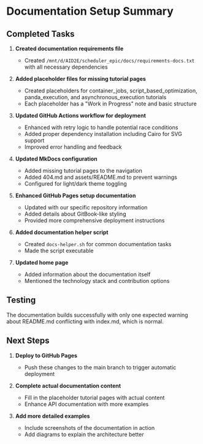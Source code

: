 # Documentation Setup Summary

## Completed Tasks

1. **Created documentation requirements file**
   - Created `/mnt/d/AID2E/scheduler_epic/docs/requirements-docs.txt` with all necessary dependencies

2. **Added placeholder files for missing tutorial pages**
   - Created placeholders for container_jobs, script_based_optimization, panda_execution, and asynchronous_execution tutorials
   - Each placeholder has a "Work in Progress" note and basic structure

3. **Updated GitHub Actions workflow for deployment**
   - Enhanced with retry logic to handle potential race conditions
   - Added proper dependency installation including Cairo for SVG support
   - Improved error handling and feedback

4. **Updated MkDocs configuration**
   - Added missing tutorial pages to the navigation
   - Added 404.md and assets/README.md to prevent warnings
   - Configured for light/dark theme toggling

5. **Enhanced GitHub Pages setup documentation**
   - Updated with our specific repository information
   - Added details about GitBook-like styling
   - Provided more comprehensive deployment instructions

6. **Added documentation helper script**
   - Created `docs-helper.sh` for common documentation tasks
   - Made the script executable

7. **Updated home page**
   - Added information about the documentation itself
   - Mentioned the technology stack and contribution options

## Testing

The documentation builds successfully with only one expected warning about README.md conflicting with index.md, which is normal.

## Next Steps

1. **Deploy to GitHub Pages**
   - Push these changes to the main branch to trigger automatic deployment

2. **Complete actual documentation content**
   - Fill in the placeholder tutorial pages with actual content
   - Enhance API documentation with more examples

3. **Add more detailed examples**
   - Include screenshots of the documentation in action
   - Add diagrams to explain the architecture better

